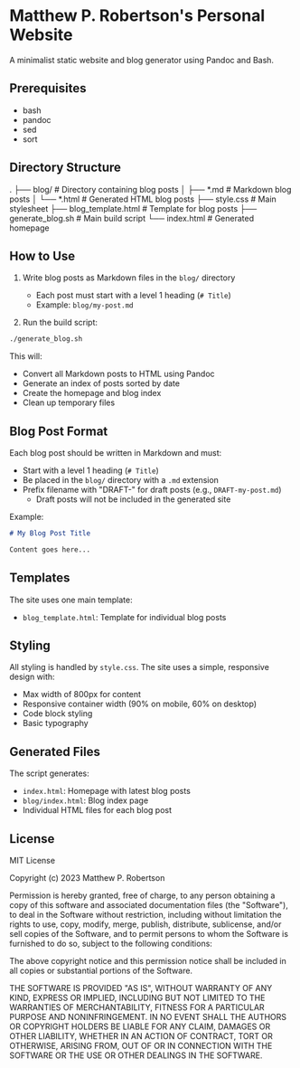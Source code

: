 # Matthew P. Robertson's Personal Website

A minimalist static website and blog generator using Pandoc and Bash.

## Prerequisites

- bash
- pandoc
- sed
- sort

## Directory Structure

.
├── blog/              # Directory containing blog posts
│   ├── *.md          # Markdown blog posts
│   └── *.html        # Generated HTML blog posts
├── style.css         # Main stylesheet
├── blog_template.html # Template for blog posts
├── generate_blog.sh  # Main build script
└── index.html        # Generated homepage

## How to Use

1. Write blog posts as Markdown files in the `blog/` directory
   - Each post must start with a level 1 heading (`# Title`)
   - Example: `blog/my-post.md`

2. Run the build script:
```bash
./generate_blog.sh
```

This will:
- Convert all Markdown posts to HTML using Pandoc
- Generate an index of posts sorted by date
- Create the homepage and blog index
- Clean up temporary files

## Blog Post Format

Each blog post should be written in Markdown and must:
- Start with a level 1 heading (`# Title`)
- Be placed in the `blog/` directory with a `.md` extension
- Prefix filename with "DRAFT-" for draft posts (e.g., `DRAFT-my-post.md`)
  - Draft posts will not be included in the generated site

Example:
```markdown
# My Blog Post Title

Content goes here...
```

## Templates

The site uses one main template:
- `blog_template.html`: Template for individual blog posts

## Styling

All styling is handled by `style.css`. The site uses a simple, responsive design with:
- Max width of 800px for content
- Responsive container width (90% on mobile, 60% on desktop)
- Code block styling
- Basic typography

## Generated Files

The script generates:
- `index.html`: Homepage with latest blog posts
- `blog/index.html`: Blog index page
- Individual HTML files for each blog post

## License

MIT License

Copyright (c) 2023 Matthew P. Robertson

Permission is hereby granted, free of charge, to any person obtaining a copy
of this software and associated documentation files (the "Software"), to deal
in the Software without restriction, including without limitation the rights
to use, copy, modify, merge, publish, distribute, sublicense, and/or sell
copies of the Software, and to permit persons to whom the Software is
furnished to do so, subject to the following conditions:

The above copyright notice and this permission notice shall be included in all
copies or substantial portions of the Software.

THE SOFTWARE IS PROVIDED "AS IS", WITHOUT WARRANTY OF ANY KIND, EXPRESS OR
IMPLIED, INCLUDING BUT NOT LIMITED TO THE WARRANTIES OF MERCHANTABILITY,
FITNESS FOR A PARTICULAR PURPOSE AND NONINFRINGEMENT. IN NO EVENT SHALL THE
AUTHORS OR COPYRIGHT HOLDERS BE LIABLE FOR ANY CLAIM, DAMAGES OR OTHER
LIABILITY, WHETHER IN AN ACTION OF CONTRACT, TORT OR OTHERWISE, ARISING FROM,
OUT OF OR IN CONNECTION WITH THE SOFTWARE OR THE USE OR OTHER DEALINGS IN THE
SOFTWARE.